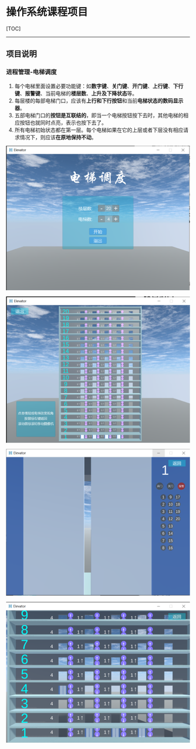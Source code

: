 ﻿# 操作系统课程项目

[TOC]

------

## 项目说明

### 进程管理-电梯调度

1. 每个电梯里面设置必要功能键：如**数字键**、**关门键**、**开门键**、**上行键**、**下行键**、**报警键**、当前电梯的**楼层数**、**上升及下降状态**等。
2. 每层楼的每部电梯门口，应该有**上行和下行按钮**和当前**电梯状态的数码显示器**。
3. 五部电梯门口的**按钮是互联结的**，即当一个电梯按钮按下去时，其他电梯的相应按钮也就同时点亮，表示也按下去了。
4. 所有电梯初始状态都在第一层。每个电梯如果在它的上层或者下层没有相应请求情况下，则应该**在原地保持不动**。

![eleStart](https://github.com/kb824999404/OS_Homeworks/blob/master/Elevator/Imgs/start.PNG)

![elemain](https://github.com/kb824999404/OS_Homeworks/blob/master/Elevator/Imgs/mainScene.PNG)

![eleEle](https://github.com/kb824999404/OS_Homeworks/blob/master/Elevator/Imgs/elevator.PNG)

![elefloor](https://github.com/kb824999404/OS_Homeworks/blob/master/Elevator/Imgs/floor.PNG)
